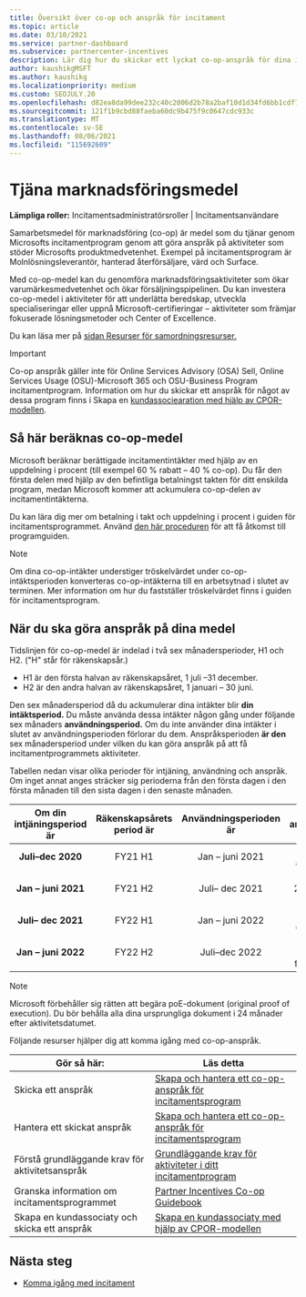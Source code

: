 ```yaml
---
title: Översikt över co-op och anspråk för incitament
ms.topic: article
ms.date: 03/10/2021
ms.service: partner-dashboard
ms.subservice: partnercenter-incentives
description: Lär dig hur du skickar ett lyckat co-op-anspråk för dina incitament genom att organisera rätt dokumentation, fakturor, instruktioner och utförandebevis.
author: kaushikgMSFT
ms.author: kaushikg
ms.localizationpriority: medium
ms.custom: SEOJULY.20
ms.openlocfilehash: d82ea8da99dee232c40c2006d2b78a2baf10d1d34fd6bb1cdf7dccd949f397a7
ms.sourcegitcommit: 121f1b9cbd88faeba60dc9b475f9c0647cdc933c
ms.translationtype: MT
ms.contentlocale: sv-SE
ms.lasthandoff: 08/06/2021
ms.locfileid: "115692609"
---
```

# <a name="earn-cooperative-marketing-funds"></a>Tjäna marknadsföringsmedel

**Lämpliga roller:** Incitamentsadministratörsroller | Incitamentsanvändare

Samarbetsmedel för marknadsföring (co-op) är medel som du tjänar genom Microsofts incitamentprogram genom att göra anspråk på aktiviteter som stöder Microsofts produktmedvetenhet. Exempel på incitamentsprogram är Molnlösningsleverantör, hanterad återförsäljare, värd och Surface.

Med co-op-medel kan du genomföra marknadsföringsaktiviteter som ökar varumärkesmedvetenhet och ökar försäljningspipelinen. Du kan investera co-op-medel i aktiviteter för att underlätta beredskap, utveckla specialiseringar eller uppnå Microsoft-certifieringar – aktiviteter som främjar fokuserade lösningsmetoder och Center of Excellence.

Du kan läsa mer på [sidan Resurser för samordningsresurser.](https://partner.microsoft.com/asset/collection/co-op-funds-resources#/)

>[!Important]
>Co-op anspråk gäller inte för Online Services Advisory (OSA) Sell, Online Services Usage (OSU)-Microsoft 365 och OSU-Business Program incitamentprogram. Information om hur du skickar ett anspråk för något av dessa program finns i Skapa en [kundassociearation med hjälp av CPOR-modellen](submit-osa-claim.md).

## <a name="how-co-op-funds-are-calculated"></a>Så här beräknas co-op-medel

Microsoft beräknar berättigade incitamentintäkter med hjälp av en uppdelning i procent (till exempel 60 % rabatt – 40 % co-op). Du får den första delen med hjälp av den befintliga betalningst takten för ditt enskilda program, medan Microsoft kommer att ackumulera co-op-delen av incitamentintäkterna.

Du kan lära dig mer om betalning i takt och uppdelning i procent i guiden för incitamentsprogrammet. Använd [den här proceduren](incentives-determined-your-program-eligibility.md) för att få åtkomst till programguiden.

>[!NOTE]
>Om dina co-op-intäkter understiger tröskelvärdet under co-op-intäktsperioden konverteras co-op-intäkterna till en arbetsytnad i slutet av terminen. Mer information om hur du fastställer tröskelvärdet finns i guiden för incitamentsprogram.

## <a name="when-to-claim-your-funds"></a>När du ska göra anspråk på dina medel

Tidslinjen för co-op-medel är indelad i två sex månadersperioder, H1 och H2. ("H" står för räkenskapsår.)

- H1 är den första halvan av räkenskapsåret, 1 juli –31 december.
- H2 är den andra halvan av räkenskapsåret, 1 januari – 30 juni.

Den sex månadersperiod då du ackumulerar dina intäkter blir **din intäktsperiod.** Du måste använda dessa intäkter någon gång under följande sex månaders **användningsperiod.** Om du inte använder dina intäkter i slutet av användningsperioden förlorar du dem. Anspråksperioden **är den** sex månadersperiod under vilken du kan göra anspråk på att få incitamentprogrammets aktiviteter.

Tabellen nedan visar olika perioder för intjäning, användning och anspråk. Om inget annat anges sträcker sig perioderna från den första dagen i den första månaden till den sista dagen i den senaste månaden.

|  Om din intjäningsperiod är  |Räkenskapsårets period är  |  Användningsperioden är  |  Din anspråksperiod är  |
| :-----------: | :-----------: | :-----------: | :-----------: |
|**Juli–dec 2020**| FY21 H1  |  Jan – juni 2021  |  16 feb – 15 augusti 2021  |
|**Jan – juni 2021** |  FY21 H2  |  Juli– dec 2021  |  16 augusti 2021 – 15 feb 2022  |
|**Juli– dec 2021**|  FY22 H1  |  Jan – juni 2022  |  16 feb – 15 augusti 2022  |
|**Jan – juni 2022** |  FY22 H2  |  Juli–dec 2022  |  16 augusti 2022 – 15 februari 2023  |

>[!NOTE]
>Microsoft förbehåller sig rätten att begära poE-dokument (original proof of execution). Du bör behålla alla dina ursprungliga dokument i 24 månader efter aktivitetsdatumet.

Följande resurser hjälper dig att komma igång med co-op-anspråk.

| Gör så här: | Läs detta |
| ------ | ----------- |
| Skicka ett anspråk |  [Skapa och hantera ett co-op-anspråk för incitamentsprogram](create-incentives-claims.md)  |
| Hantera ett skickat anspråk | [Skapa och hantera ett co-op-anspråk för incitamentsprogram](create-incentives-claims.md)    |
| Förstå grundläggande krav för aktivitetsanspråk | [Grundläggande krav för aktiviteter i ditt incitamentprogram](core-requirements.md)   |
| Granska information om incitamentsprogrammet | [Partner Incentives Co-op Guidebook](https://assetsprod.microsoft.com/co-op-guidebook.pdf)  |
| Skapa en kundassociaty och skicka ett anspråk | [Skapa en kundassociaty med hjälp av CPOR-modellen](submit-osa-claim.md)   |

## <a name="next-steps"></a>Nästa steg

- [Komma igång med incitament](incentives-get-started-intro.md)

